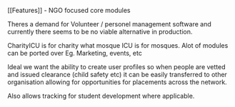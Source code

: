 [[Features]] - NGO focused core modules

Theres a demand for Volunteer / personel management software and currently there seems to be no viable alternative in production. 

CharityICU is for charity what mosque ICU is for mosques. Alot of modules can be ported over Eg. Marketing, events, etc

Ideal we want the ability to create user profiles so when people are vetted and issued clearance (child safety etc) it can be easily transferred to other organisation allowing for opportunities for placements across the network. 

Also allows tracking for student development where applicable. 



